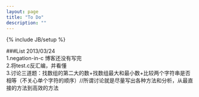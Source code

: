 ```yaml
---
layout: page
title: "To Do"
description: ""
---
```

{% include JB/setup %}

###List 2013/03/24  
1.negation-in-c 博客还没有写完  
2.将test.c反汇编，并看懂  
3.讨论三道题：找数组的第二大的数+找数组最大和最小数+比较两个字符串是否相等（不关心单个字符的顺序）//所谓讨论就是尽量写出各种方法和分析，从最直接的方法到高效的方法  

